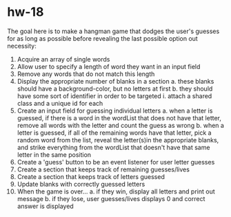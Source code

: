 # hw-18

The goal here is to make a hangman game that dodges the user's guesses
for as long as possible before revealing the last possible option out
necessity:

1.  Acquire an array of single words
2.  Allow user to specify a length of word they want in an input field
3.  Remove any words that do not match this length
4.  Display the appropriate number of blanks in a section
        a. these blanks should have a background-color, but no letters at first
        b. they should have some sort of identifier in order to be targeted
                i. attach a shared class and a unique id for each
5.  Create an input field for guessing individual letters
        a. when a letter is guessed, if there is a word in the wordList that does not have that letter, remove all words with the letter and count the guess as wrong
        b. when a letter is guessed, if all of the remaining words have that letter, pick a random word from the list, reveal the letter(s)in the appropriate blanks, and strike everything from the wordList that doesn't have that same letter in the same position
6.  Create a 'guess' button to be an event listener for user letter guesses
7.  Create a section that keeps track of remaining guesses/lives
8.  Create a section that keeps track of letters guessed
9.  Update blanks with correctly guessed letters
10. When the game is over...
        a. if they win, display all letters and print out message
        b. if they lose, user guesses/lives displays 0 and correct answer is displayed